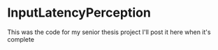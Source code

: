 # InputLatencyPerception

This was the code for my senior thesis project
I'll post it here when it's complete

